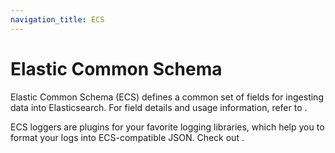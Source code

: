 ```yaml
---
navigation_title: ECS
---
```

# Elastic Common Schema

Elastic Common Schema (ECS) defines a common set of fields for ingesting data into Elasticsearch.
For field details and usage information, refer to [](asciidocalypse://docs/reference/index.md).

ECS loggers are plugins for your favorite logging libraries, which help you to format your logs into ECS-compatible JSON. Check out [](asciidocalypse://docs/reference/intro.md).
